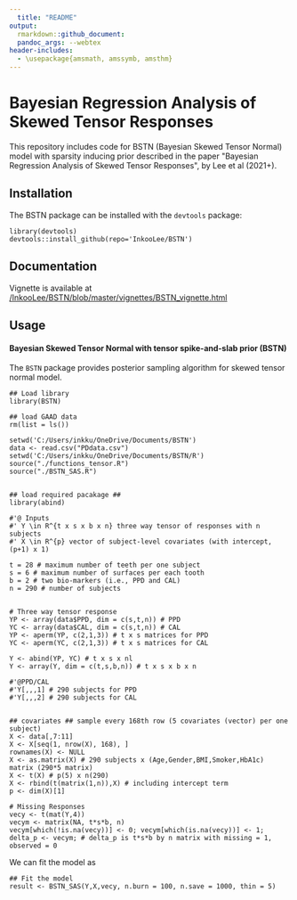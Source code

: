 ```yaml
---
  title: "README"
output: 
  rmarkdown::github_document:
  pandoc_args: --webtex
header-includes:
  - \usepackage{amsmath, amssymb, amsthm}
---
```


# Bayesian Regression Analysis of Skewed Tensor Responses

This repository includes code for BSTN (Bayesian Skewed Tensor Normal) model with sparsity inducing prior described in the paper "Bayesian Regression Analysis of Skewed Tensor Responses", by Lee et al (2021+).

## Installation

The BSTN package can be installed with the `devtools` package:
  
  ```{r, eval = FALSE}
library(devtools) 
devtools::install_github(repo='InkooLee/BSTN')

```
## Documentation

Vignette is available at [/InkooLee/BSTN/blob/master/vignettes/BSTN_vignette.html](file:///C:/Users/inkku/AppData/Local/Temp/RtmpIVsD9I/preview-69f4a5a4484.dir/BSTN_vignette.html)

## Usage

#### Bayesian Skewed Tensor Normal with tensor spike-and-slab prior (BSTN)

The `BSTN` package provides posterior sampling algorithm for skewed tensor normal model. 

  
  ```{r, eval = FALSE}
## Load library
library(BSTN)

## load GAAD data
rm(list = ls())

setwd('C:/Users/inkku/OneDrive/Documents/BSTN')
data <- read.csv("PDdata.csv")
setwd('C:/Users/inkku/OneDrive/Documents/BSTN/R')
source("./functions_tensor.R")
source("./BSTN_SAS.R")


## load required pacakage ##
library(abind)

#'@ Inputs
#' Y \in R^{t x s x b x n} three way tensor of responses with n subjects
#' X \in R^{p} vector of subject-level covariates (with intercept, (p+1) x 1)

t = 28 # maximum number of teeth per one subject
s = 6 # maximum number of surfaces per each tooth
b = 2 # two bio-markers (i.e., PPD and CAL)
n = 290 # number of subjects


# Three way tensor response
YP <- array(data$PPD, dim = c(s,t,n)) # PPD
YC <- array(data$CAL, dim = c(s,t,n)) # CAL
YP <- aperm(YP, c(2,1,3)) # t x s matrices for PPD
YC <- aperm(YC, c(2,1,3)) # t x s matrices for CAL

Y <- abind(YP, YC) # t x s x nl
Y <- array(Y, dim = c(t,s,b,n)) # t x s x b x n

#'@PPD/CAL
#'Y[,,,1] # 290 subjects for PPD
#'Y[,,,2] # 290 subjects for CAL


## covariates ## sample every 168th row (5 covariates (vector) per one subject)
X <- data[,7:11]
X <- X[seq(1, nrow(X), 168), ]
rownames(X) <- NULL
X <- as.matrix(X) # 290 subjects x (Age,Gender,BMI,Smoker,HbA1c) matrix (290*5 matrix)
X <- t(X) # p(5) x n(290)
X <- rbind(t(matrix(1,n)),X) # including intercept term
p <- dim(X)[1]

# Missing Responses
vecy <- t(mat(Y,4))
vecym <- matrix(NA, t*s*b, n)
vecym[which(!is.na(vecy))] <- 0; vecym[which(is.na(vecy))] <- 1; delta_p <- vecym; # delta_p is t*s*b by n matrix with missing = 1, observed = 0
```

We can fit the model as 

```{r, eval = FALSE}
## Fit the model
result <- BSTN_SAS(Y,X,vecy, n.burn = 100, n.save = 1000, thin = 5)
```


